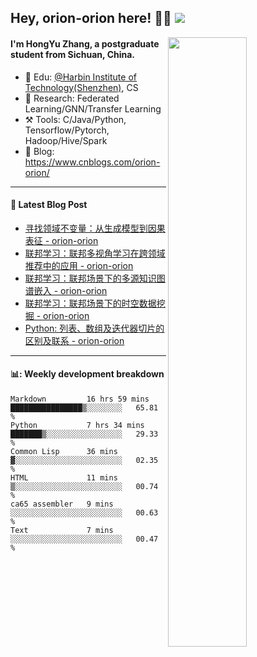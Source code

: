 <!--
 * @Descripttion: 
 * @Version: 1.0
 * @Author: ZhangHongYu
 * @Date: 2022-03-13 11:15:04
 * @LastEditors: ZhangHongYu
 * @LastEditTime: 2022-07-03 14:37:10
-->
## Hey, orion-orion here! 👋🏻  ![](https://komarev.com/ghpvc/?username=orion-orion)


<img align="right" src="https://github-readme-stats.vercel.app/api?username=orion-orion&show_icons=true&hide_border=true" width="50%">

#### I'm HongYu Zhang, a postgraduate student from Sichuan, China.
- 🏫 Edu: [@Harbin Institute of Technology(Shenzhen)](https://www.hitsz.edu.cn/index.html), CS
- 🔭 Research: Federated Learning/GNN/Transfer Learning
- ⚒️ Tools: C/Java/Python, Tensorflow/Pytorch, Hadoop/Hive/Spark
- 📗 Blog: https://www.cnblogs.com/orion-orion/ 

___

#### 📕  Latest Blog Post 
<!-- BLOG-POST-LIST:START -->
- [寻找领域不变量：从生成模型到因果表征 - orion-orion](https://www.cnblogs.com/orion-orion/p/16729545.html)
- [联邦学习：联邦多视角学习在跨领域推荐中的应用 - orion-orion](https://www.cnblogs.com/orion-orion/p/16584365.html)
- [联邦学习：联邦场景下的多源知识图谱嵌入 - orion-orion](https://www.cnblogs.com/orion-orion/p/16537292.html)
- [联邦学习：联邦场景下的时空数据挖掘 - orion-orion](https://www.cnblogs.com/orion-orion/p/16500126.html)
- [Python: 列表、数组及迭代器切片的区别及联系 - orion-orion](https://www.cnblogs.com/orion-orion/p/16464225.html)
<!-- BLOG-POST-LIST:END -->

____

#### 📊: Weekly development breakdown
<!--START_SECTION:waka-->

```text
Markdown         16 hrs 59 mins  ████████████████▒░░░░░░░░   65.81 %
Python           7 hrs 34 mins   ███████▒░░░░░░░░░░░░░░░░░   29.33 %
Common Lisp      36 mins         ▓░░░░░░░░░░░░░░░░░░░░░░░░   02.35 %
HTML             11 mins         ▒░░░░░░░░░░░░░░░░░░░░░░░░   00.74 %
ca65 assembler   9 mins          ░░░░░░░░░░░░░░░░░░░░░░░░░   00.63 %
Text             7 mins          ░░░░░░░░░░░░░░░░░░░░░░░░░   00.47 %
```

<!--END_SECTION:waka-->













